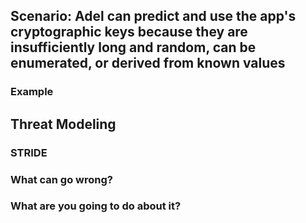 ## Scenario: Adel can predict and use the app's cryptographic keys because they are insufficiently long and random, can be enumerated, or derived from known values

### Example

## Threat Modeling

### STRIDE

### What can go wrong?

### What are you going to do about it?